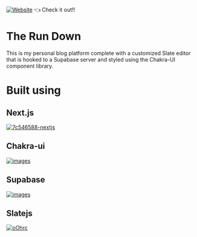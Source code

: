 [![Website](https://img.shields.io/website?label=zacharyp.blog&url=https%3A%2F%2Fwww.zacharyp.blog%2F)](https://www.zacharyp.blog/) 👈 Check it out!!

# The Run Down

This is my personal blog platform complete with a customized Slate editor that is hooked to a Supabase server and styled using the Chakra-UI component library.

# Built using

## Next.js

[![7c546588-nextjs](https://user-images.githubusercontent.com/78383115/137374869-172a32d2-5c88-4256-af41-7e675b3bc4a1.png)](https://nextjs.org/)

## Chakra-ui

[![images](https://user-images.githubusercontent.com/78383115/137374531-124b8d23-30c9-47e5-a7d0-44c41d22f094.jpg)](https://chakra-ui.com/)

## Supabase

[![images](https://user-images.githubusercontent.com/78383115/137374433-8f653f08-26ed-4a5e-a0a5-6f79db527169.png)](https://supabase.io/)

## Slatejs

[![oOhrc](https://user-images.githubusercontent.com/78383115/137375757-18079622-3280-4c31-a9a0-e0ee62587d6c.png)](https://www.slatejs.org/examples/richtext)
